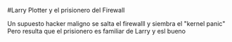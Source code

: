 #Larry Plotter y el prisionero del Firewall

Un supuesto hacker maligno se salta el firewalll y siembra el "kernel panic"
Pero resulta que el prisionero es familiar de Larry y esl bueno 
